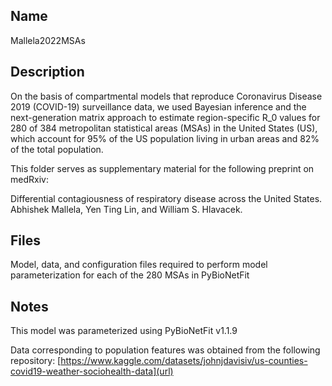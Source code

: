 ## Name
Mallela2022MSAs

## Description
On the basis of compartmental models that reproduce Coronavirus Disease 2019 (COVID-19) surveillance data, we used Bayesian inference and the next-generation matrix approach to estimate region-specific R_0 values for 280 of 384 metropolitan statistical areas (MSAs) in the United States (US), which account for 95% of the US population living in urban areas and 82% of the total population.

This folder serves as supplementary material for the following preprint on medRxiv:

Differential contagiousness of respiratory disease across the United States. Abhishek Mallela, Yen Ting Lin, and William S. Hlavacek.

## Files
Model, data, and configuration files required to perform model parameterization for each of the 280 MSAs in PyBioNetFit

## Notes

This model was parameterized using PyBioNetFit v1.1.9

Data corresponding to population features was obtained from the following repository: 
[https://www.kaggle.com/datasets/johnjdavisiv/us-counties-covid19-weather-sociohealth-data](url)
